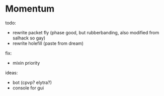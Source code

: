 # Momentum

todo:
- rewrite packet fly (phase good, but rubberbanding, also modified from salhack so gay)
- rewrite holefill (paste from dream)

fix:
- mixin priority

ideas:
- bot (cpvp? elytra?)
- console for gui
